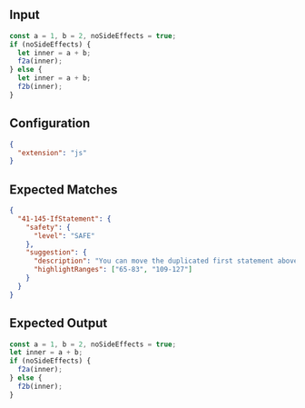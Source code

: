
## Input
```javascript input
const a = 1, b = 2, noSideEffects = true;
if (noSideEffects) {
  let inner = a + b;
  f2a(inner);
} else {
  let inner = a + b;  
  f2b(inner);
}
```

## Configuration
```json configuration
{
  "extension": "js"
}
```

## Expected Matches
```json expected matches
{
  "41-145-IfStatement": {
    "safety": {
      "level": "SAFE"
    },
    "suggestion": {
      "description": "You can move the duplicated first statement above the if-else statement.",
      "highlightRanges": ["65-83", "109-127"]
    }
  }
}
```

## Expected Output
```javascript expected output
const a = 1, b = 2, noSideEffects = true;
let inner = a + b;
if (noSideEffects) {
  f2a(inner);
} else {
  f2b(inner);
}
```
